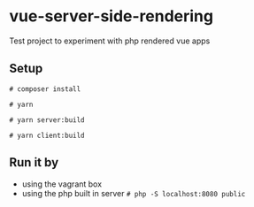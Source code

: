 # vue-server-side-rendering
Test project to experiment with php rendered vue apps


## Setup
`# composer install`
 
`# yarn`
 
`# yarn server:build`
 
`# yarn client:build`

## Run it by
 - using the vagrant box
 - using the php built in server `# php -S localhost:8080 public`

